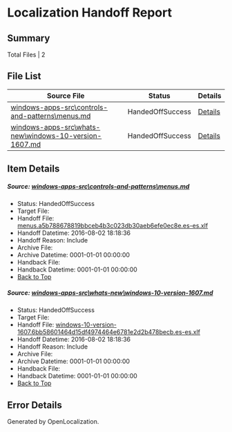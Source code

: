 # <a name='report-top'></a> Localization Handoff Report

## Summary
 Total Files | 2

## File List
 Source File | Status | Details 
 ----------- | ------ | ------- 
 [windows-apps-src\controls-and-patterns\menus.md](https://github.com/Microsoft/windows-apps/blob/2205584554735b1e23282e1043b986f8e1e8fd77/windows-apps-src/controls-and-patterns/menus.md) | HandedOffSuccess | [Details](#4f3a0a819f17eef6255be8a91ba1613bbd548e3f3172)
 [windows-apps-src\whats-new\windows-10-version-1607.md](https://github.com/Microsoft/windows-apps/blob/cbba1d0bc7ce1755f9f1823bb2af8774dc93c2f2/windows-apps-src/whats-new/windows-10-version-1607.md) | HandedOffSuccess | [Details](#f70b74a9924eeafeb70bb66b0260efe79e16f2137943)

## Item Details
##### <a name='4f3a0a819f17eef6255be8a91ba1613bbd548e3f3172'></a> Source: [windows-apps-src\controls-and-patterns\menus.md](https://github.com/Microsoft/windows-apps/blob/2205584554735b1e23282e1043b986f8e1e8fd77/windows-apps-src/controls-and-patterns/menus.md)
* Status: HandedOffSuccess
* Target File: 
* Handoff File: [menus.a5b788678819bbceb4b3c023db30aeb6efe0ec8e.es-es.xlf](https://github.com/Microsoft/WDG.handoff/blob/fca2a42b68d8eae309dce30c35622a9c58f42ba6/ol-handoff/Microsoft/windows-apps.es-es/master/menus.a5b788678819bbceb4b3c023db30aeb6efe0ec8e.es-es.xlf)
* Handoff Datetime: 2016-08-02 18:18:36
* Handoff Reason: Include
* Archive File: 
* Archive Datetime: 0001-01-01 00:00:00
* Handback File: 
* Handback Datetime: 0001-01-01 00:00:00
* [Back to Top](#report-top)

##### <a name='f70b74a9924eeafeb70bb66b0260efe79e16f2137943'></a> Source: [windows-apps-src\whats-new\windows-10-version-1607.md](https://github.com/Microsoft/windows-apps/blob/cbba1d0bc7ce1755f9f1823bb2af8774dc93c2f2/windows-apps-src/whats-new/windows-10-version-1607.md)
* Status: HandedOffSuccess
* Target File: 
* Handoff File: [windows-10-version-1607.6bb58601464d15df4974464e6781e2d2b478becb.es-es.xlf](https://github.com/Microsoft/WDG.handoff/blob/fca2a42b68d8eae309dce30c35622a9c58f42ba6/ol-handoff/Microsoft/windows-apps.es-es/master/windows-10-version-1607.6bb58601464d15df4974464e6781e2d2b478becb.es-es.xlf)
* Handoff Datetime: 2016-08-02 18:18:36
* Handoff Reason: Include
* Archive File: 
* Archive Datetime: 0001-01-01 00:00:00
* Handback File: 
* Handback Datetime: 0001-01-01 00:00:00
* [Back to Top](#report-top)


## Error Details

Generated by OpenLocalization.
